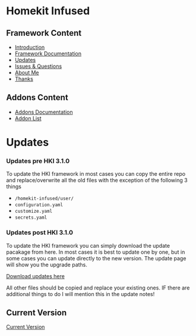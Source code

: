 # Homekit Infused

## Framework Content
- [Introduction](index.md)
- [Framework Documentation](framework.md)
- [Updates](updates.md)
- [Issues & Questions](issues.md)
- [About Me](about.md)
- [Thanks](thanks.md)

## Addons Content
- [Addons Documentation](addons.md)
- [Addon List](https://github.com/jimz011/homekit-infused/blob/master/docs/addon_list.md)

# Updates
### Updates pre HKI 3.1.0
To update the HKI framework in most cases you can copy the entire repo and replace/overwrite all the old files with the exception of the following 3 things
- `/homekit-infused/user/`
- `configuration.yaml`
- `customize.yaml`
- `secrets.yaml`

### Updates post HKI 3.1.0
To update the HKI framework you can simply download the update pacakage from here. In most cases it is best to update one by one, but in some cases you can update directly to the new version. The update page will show you the upgrade paths.

[Download updates here](https://github.com/jimz011/homekit-infused/tree/updates/)

All other files should be copied and replace your existing ones. IF there are additional things to do I will mention this in the update notes!

## Current Version 
[Current Version](version.html)

